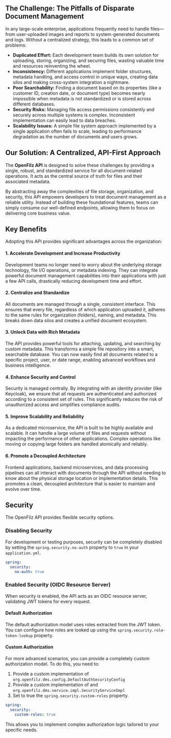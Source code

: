 ## The Challenge: The Pitfalls of Disparate Document Management

In any large-scale enterprise, applications frequently need to handle files—from user-uploaded images and reports to system-generated documents and logs. Without a centralized strategy, this leads to a common set of problems:

*   **Duplicated Effort:** Each development team builds its own solution for uploading, storing, organizing, and securing files, wasting valuable time and resources reinventing the wheel.
*   **Inconsistency:** Different applications implement folder structures, metadata handling, and access control in unique ways, creating data silos and making cross-system integration a nightmare.
*   **Poor Searchability:** Finding a document based on its properties (like a customer ID, creation date, or document type) becomes nearly impossible when metadata is not standardized or is stored across different databases.
*   **Security Risks:** Managing file access permissions consistently and securely across multiple systems is complex. Inconsistent implementation can easily lead to data breaches.
*   **Scalability Issues:** A simple file system approach implemented by a single application often fails to scale, leading to performance degradation as the number of documents and users grows.

## Our Solution: A Centralized, API-First Approach

The **OpenFilz API** is designed to solve these challenges by providing a single, robust, and standardized service for all document-related operations. It acts as the central source of truth for files and their associated metadata.

By abstracting away the complexities of file storage, organization, and security, this API empowers developers to treat document management as a reliable utility. Instead of building these foundational features, teams can simply consume our well-defined endpoints, allowing them to focus on delivering core business value.

## Key Benefits

Adopting this API provides significant advantages across the organization:

#### 1. **Accelerate Development and Increase Productivity**
Development teams no longer need to worry about the underlying storage technology, file I/O operations, or metadata indexing. They can integrate powerful document management capabilities into their applications with just a few API calls, drastically reducing development time and effort.

#### 2. **Centralize and Standardize**
All documents are managed through a single, consistent interface. This ensures that every file, regardless of which application uploaded it, adheres to the same rules for organization (folders), naming, and metadata. This breaks down data silos and creates a unified document ecosystem.

#### 3. **Unlock Data with Rich Metadata**
The API provides powerful tools for attaching, updating, and searching by custom metadata. This transforms a simple file repository into a smart, searchable database. You can now easily find all documents related to a specific project, user, or date range, enabling advanced workflows and business intelligence.

#### 4. **Enhance Security and Control**
Security is managed centrally. By integrating with an identity provider (like Keycloak), we ensure that all requests are authenticated and authorized according to a consistent set of rules. This significantly reduces the risk of unauthorized access and simplifies compliance audits.

#### 5. **Improve Scalability and Reliability**
As a dedicated microservice, the API is built to be highly available and scalable. It can handle a large volume of files and requests without impacting the performance of other applications. Complex operations like moving or copying large folders are handled atomically and reliably.

#### 6. **Promote a Decoupled Architecture**
Frontend applications, backend microservices, and data processing pipelines can all interact with documents through the API without needing to know about the physical storage location or implementation details. This promotes a clean, decoupled architecture that is easier to maintain and evolve over time.

## Security

The OpenFilz API provides flexible security options.

### Disabling Security

For development or testing purposes, security can be completely disabled by setting the `spring.security.no-auth` property to `true` in your `application.yml`.

```yaml
spring:
  security:
    no-auth: true
```

### Enabled Security (OIDC Resource Server)

When security is enabled, the API acts as an OIDC resource server, validating JWT tokens for every request.

#### Default Authorization

The default authorization model uses roles extracted from the JWT token.
You can configure how roles are looked up using the `spring.security.role-token-lookup` property.

#### Custom Authorization

For more advanced scenarios, you can provide a completely custom authorization model. To do this, you need to:

1.  Provide a custom implementation of `org.openfilz.dms.config.DefaultAuthSecurityConfig`
2.  Provide a custom implementation of and `org.openfilz.dms.service.impl.SecurityServiceImpl`
3.  Set to true the `spring.security.custom-roles` property.

```yaml
spring:
  security:
    custom-roles: true
```

This allows you to implement complex authorization logic tailored to your specific needs.
